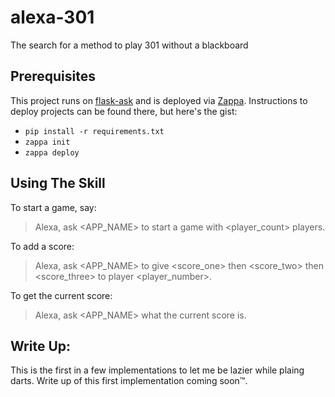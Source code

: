 # alexa-301
The search for a method to play 301 without a blackboard

## Prerequisites
This project runs on [flask-ask](https://github.com/johnwheeler/flask-ask) and is deployed via [Zappa](https://github.com/Miserlou/Zappa).
Instructions to deploy projects can be found there, but here's the gist:

* `pip install -r requirements.txt`
* `zappa init`
* `zappa deploy`

## Using The Skill
To start a game, say: 
> Alexa, ask \<APP_NAME\> to start a game with \<player_count\> players.

To add a score:
> Alexa, ask \<APP_NAME\> to give \<score_one\> then \<score_two\> then \<score_three\> to player \<player_number\>.

To get the current score:
> Alexa, ask \<APP_NAME\> what the current score is.

## Write Up:
This is the first in a few implementations to let me be lazier while plaing darts. Write up of this first implementation coming soon™.

